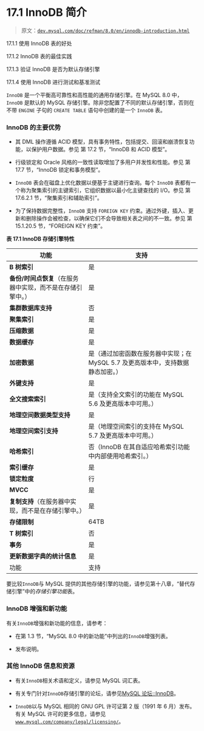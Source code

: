 # 17.1 InnoDB 简介

> 原文：[`dev.mysql.com/doc/refman/8.0/en/innodb-introduction.html`](https://dev.mysql.com/doc/refman/8.0/en/innodb-introduction.html)

17.1.1 使用 InnoDB 表的好处

17.1.2 InnoDB 表的最佳实践

17.1.3 验证 InnoDB 是否为默认存储引擎

17.1.4 使用 InnoDB 进行测试和基准测试

`InnoDB` 是一个平衡高可靠性和高性能的通用存储引擎。在 MySQL 8.0 中，`InnoDB` 是默认的 MySQL 存储引擎。除非您配置了不同的默认存储引擎，否则在不带 `ENGINE` 子句的 `CREATE TABLE` 语句中创建的是一个 `InnoDB` 表。

### InnoDB 的主要优势

+   其 DML 操作遵循 ACID 模型，具有事务特性，包括提交、回滚和崩溃恢复功能，以保护用户数据。参见 第 17.2 节，“InnoDB 和 ACID 模型”。

+   行级锁定和 Oracle 风格的一致性读取增加了多用户并发性和性能。参见 第 17.7 节，“InnoDB 锁定和事务模型”。

+   `InnoDB` 表会在磁盘上优化数据以便基于主键进行查询。每个 `InnoDB` 表都有一个称为聚集索引的主键索引，它组织数据以最小化主键查找的 I/O。参见 第 17.6.2.1 节，“聚集索引和辅助索引”。

+   为了保持数据完整性，`InnoDB` 支持 `FOREIGN KEY` 约束。通过外键，插入、更新和删除操作会被检查，以确保它们不会导致相关表之间的不一致。参见 第 15.1.20.5 节，“FOREIGN KEY 约束”。

**表 17.1 InnoDB 存储引擎特性**

| 功能 | 支持 |
| --- | --- |
| **B 树索引** | 是 |
| **备份/时间点恢复**（在服务器中实现，而不是在存储引擎中。） | 是 |
| **集群数据库支持** | 否 |
| **聚集索引** | 是 |
| **压缩数据** | 是 |
| **数据缓存** | 是 |
| **加密数据** | 是（通过加密函数在服务器中实现；在 MySQL 5.7 及更高版本中，支持数据静态加密。） |
| **外键支持** | 是 |
| **全文搜索索引** | 是（支持全文索引的功能在 MySQL 5.6 及更高版本中可用。） |
| **地理空间数据类型支持** | 是 |
| **地理空间索引支持** | 是（地理空间索引的支持在 MySQL 5.7 及更高版本中可用。） |
| **哈希索引** | 否（InnoDB 在其自适应哈希索引功能中内部使用哈希索引。） |
| **索引缓存** | 是 |
| **锁定粒度** | 行 |
| **MVCC** | 是 |
| **复制支持**（在服务器中实现，而不是在存储引擎中。） | 是 |
| **存储限制** | 64TB |
| **T 树索引** | 否 |
| **事务** | 是 |
| **更新数据字典的统计信息** | 是 |
| 功能 | 支持 |

要比较`InnoDB`与 MySQL 提供的其他存储引擎的功能，请参见第十八章，“替代存储引擎”中的*存储引擎功能*表。

### InnoDB 增强和新功能

有关`InnoDB`增强和新功能的信息，请参考：

+   在第 1.3 节，“MySQL 8.0 中的新功能”中列出的`InnoDB`增强列表。

+   发布说明。

### 其他 InnoDB 信息和资源

+   有关`InnoDB`相关术语和定义，请参见 MySQL 词汇表。

+   有关专门针对`InnoDB`存储引擎的论坛，请参见[MySQL 论坛::InnoDB](http://forums.mysql.com/list.php?22)。

+   `InnoDB`以与 MySQL 相同的 GNU GPL 许可证第 2 版（1991 年 6 月）发布。有关 MySQL 许可的更多信息，请参见[`www.mysql.com/company/legal/licensing/`](http://www.mysql.com/company/legal/licensing/)。
